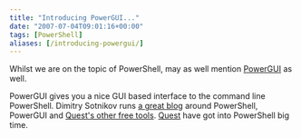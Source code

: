 ```yaml
---
title: "Introducing PowerGUI..."
date: "2007-07-04T09:01:16+00:00"
tags: [PowerShell]
aliases: [/introducing-powergui/]
---
```


Whilst we are on the topic of PowerShell, may as well mention [PowerGUI](http://powergui.org/) as well.

PowerGUI gives you a nice GUI based interface to the command line PowerShell. Dimitry Sotnikov runs [a great blog](http://dmitrysotnikov.wordpress.com/) around PowerShell, PowerGUI and [Quest's other free tools](http://www.quest.com/activeroles-server/arms.aspx). [Quest](http://www.quest.com/) have got into PowerShell big time.
